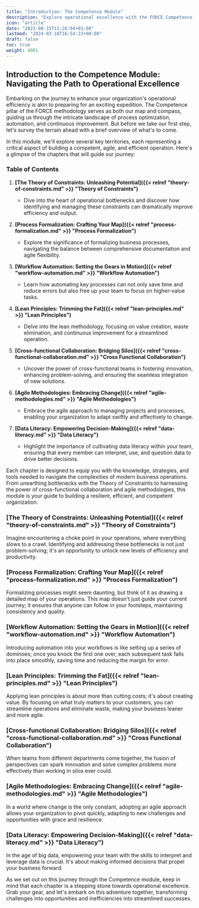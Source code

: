 ```yaml
---
title: "Introduction: The Competence Module"
description: "Explore operational excellence with the FORCE Competence Module. Discover essential strategies from the Theory of Constraints to Workflow Automation."
icon: "article"
date: "2023-08-15T11:26:04+01:00"
lastmod: "2024-03-18T16:54:23+00:00"
draft: false
toc: true
weight: 4001
---
```


## Introduction to the Competence Module: Navigating the Path to Operational Excellence

Embarking on the journey to enhance your organization's operational efficiency is akin to preparing for an exciting expedition. The Competence pillar of the FORCE methodology serves as both our map and compass, guiding us through the intricate landscape of process optimization, automation, and continuous improvement. But before we take our first step, let's survey the terrain ahead with a brief overview of what's to come.

In this module, we'll explore several key territories, each representing a critical aspect of building a competent, agile, and efficient operation. Here's a glimpse of the chapters that will guide our journey:

### Table of Contents

1. **[The Theory of Constraints: Unleashing Potential]({{< relref "theory-of-constraints.md" >}} "Theory of Constraints")**
   - Dive into the heart of operational bottlenecks and discover how identifying and managing these constraints can dramatically improve efficiency and output.

2. **[Process Formalization: Crafting Your Map]({{< relref "process-formalization.md" >}} "Process Formalization")**
   - Explore the significance of formalizing business processes, navigating the balance between comprehensive documentation and agile flexibility.

3. **[Workflow Automation: Setting the Gears in Motion]({{< relref "workflow-automation.md" >}} "Workflow Automation")**
   - Learn how automating key processes can not only save time and reduce errors but also free up your team to focus on higher-value tasks.

4. **[Lean Principles: Trimming the Fat]({{< relref "lean-principles.md" >}} "Lean Principles")**
   - Delve into the lean methodology, focusing on value creation, waste elimination, and continuous improvement for a streamlined operation.

5. **[Cross-functional Collaboration: Bridging Silos]({{< relref "cross-functional-collaboration.md" >}} "Cross Functional Collaboration")**
   - Uncover the power of cross-functional teams in fostering innovation, enhancing problem-solving, and ensuring the seamless integration of new solutions.

6. **[Agile Methodologies: Embracing Change]({{< relref "agile-methodologies.md" >}} "Agile Methodologies")**
   - Embrace the agile approach to managing projects and processes, enabling your organization to adapt swiftly and effectively to change.

7. **[Data Literacy: Empowering Decision-Making]({{< relref "data-literacy.md" >}} "Data Literacy")**
   - Highlight the importance of cultivating data literacy within your team, ensuring that every member can interpret, use, and question data to drive better decisions.

Each chapter is designed to equip you with the knowledge, strategies, and tools needed to navigate the complexities of modern business operations. From unearthing bottlenecks with the Theory of Constraints to harnessing the power of cross-functional collaboration and agile methodologies, this module is your guide to building a resilient, efficient, and competent organization.

### [The Theory of Constraints: Unleashing Potential]({{< relref "theory-of-constraints.md" >}} "Theory of Constraints")

Imagine encountering a choke point in your operations, where everything slows to a crawl. Identifying and addressing these bottlenecks is not just problem-solving; it's an opportunity to unlock new levels of efficiency and productivity.

### [Process Formalization: Crafting Your Map]({{< relref "process-formalization.md" >}} "Process Formalization")

Formalizing processes might seem daunting, but think of it as drawing a detailed map of your operations. This map doesn't just guide your current journey; it ensures that anyone can follow in your footsteps, maintaining consistency and quality.

### [Workflow Automation: Setting the Gears in Motion]({{< relref "workflow-automation.md" >}} "Workflow Automation")

Introducing automation into your workflows is like setting up a series of dominoes; once you knock the first one over, each subsequent task falls into place smoothly, saving time and reducing the margin for error.

### [Lean Principles: Trimming the Fat]({{< relref "lean-principles.md" >}} "Lean Principles")

Applying lean principles is about more than cutting costs; it's about creating value. By focusing on what truly matters to your customers, you can streamline operations and eliminate waste, making your business leaner and more agile.

### [Cross-functional Collaboration: Bridging Silos]({{< relref "cross-functional-collaboration.md" >}} "Cross Functional Collaboration")

When teams from different departments come together, the fusion of perspectives can spark innovation and solve complex problems more effectively than working in silos ever could.

### [Agile Methodologies: Embracing Change]({{< relref "agile-methodologies.md" >}} "Agile Methodologies")

In a world where change is the only constant, adopting an agile approach allows your organization to pivot quickly, adapting to new challenges and opportunities with grace and resilience.

### [Data Literacy: Empowering Decision-Making]({{< relref "data-literacy.md" >}} "Data Literacy")

In the age of big data, empowering your team with the skills to interpret and leverage data is crucial. It's about making informed decisions that propel your business forward.

As we set out on this journey through the Competence module, keep in mind that each chapter is a stepping stone towards operational excellence. Grab your gear, and let's embark on this adventure together, transforming challenges into opportunities and inefficiencies into streamlined successes.